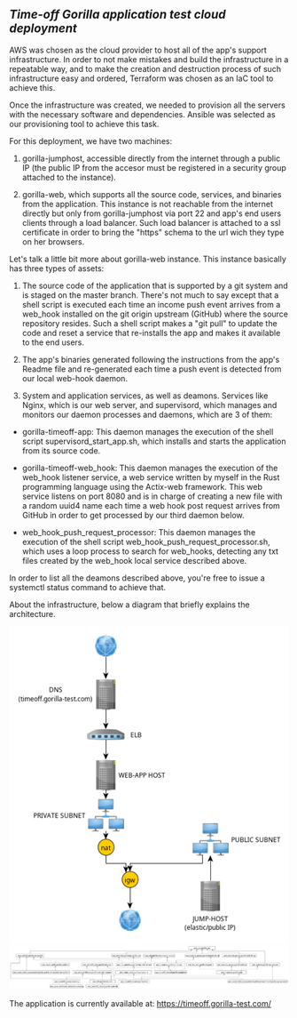  
## _Time-off Gorilla application test cloud deployment_

AWS was chosen as the cloud provider to host all of the app's support infrastructure. In order to not make mistakes and build the infrastructure in a repeatable way, and to make the creation and destruction process of such infrastructure easy and ordered, Terraform was chosen as an IaC tool to achieve this.

Once the infrastructure was created, we needed to provision all the servers with the necessary software and dependencies. Ansible was selected as our provisioning tool to achieve this task.

For this deployment, we have two machines:

1. gorilla-jumphost, accessible directly from the internet through a public IP (the public IP from the accesor must be registered in a security group attached to the instance).


2. gorilla-web, which supports all the source code, services, and binaries from the application. This instance is not reachable from the internet directly but only from gorilla-jumphost via port 22 and app's end users clients through a load balancer. Such load balancer is attached to a ssl certificate in order to bring the "https" schema to the url wich they type on her browsers.

Let's talk a little bit more about gorilla-web instance. This instance basically has three types of assets:
1. The source code of the application that is supported by a git system and is staged on the master branch.
There's not much to say except that a shell script is executed each time an income push event arrives from a web_hook installed on the git origin upstream (GitHub) where the source repository resides. Such a shell script makes a "git pull" to update the code and reset a service that re-installs the app and makes it available to the end users.

2. The app's binaries generated following the instructions from the app's Readme file and re-generated each time a push event is detected from our local web-hook daemon.

3. System and application services, as well as deamons.
Services like Nginx, which is our web server, and supervisord, which manages and monitors our daemon processes and daemons, which are 3 of them:

-  gorilla-timeoff-app: This daemon manages the execution of the shell script supervisord_start_app.sh, which installs and starts the application from its source code.

- gorilla-timeoff-web_hook: This daemon manages the execution of the web_hook listener service, a web service written by myself in the Rust programming language using the Actix-web framework. This web service listens on port 8080 and is in charge of creating a new file with a random uuid4 name each time a web hook post request arrives from GitHub in order to get processed by our third daemon below.

- web_hook_push_request_processor: This daemon manages the execution of the shell script web_hook_push_request_processor.sh, which uses a loop process to search for web_hooks, detecting any txt files created by the web_hook local service described above.

In order to list all the deamons described above, you're free to issue a systemctl status command to achieve that.

About the infrastructure,  below a diagram that briefly explains the architecture.

![image info](./pictures/brief_arch.png)
![image info](./pictures/detail_arch.png)

The application is currently available at: https://timeoff.gorilla-test.com/
